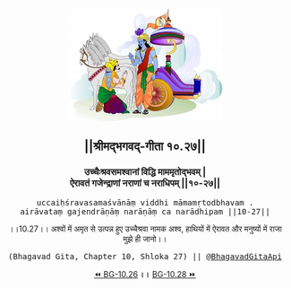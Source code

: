 <center><img src="../../asset/BG.png" alt="#API #bhagavadgitaapi #slok #nodejs #js #api #gitaapi #krishna #hinduism #vedic #ISKCON #shreemadbhagavadgita #technology"/>
<h2>||श्रीमद्‍भगवद्‍-गीता १०.२७||</h2>
<h3>उच्चैःश्रवसमश्वानां विद्धि माममृतोद्भवम् |<br/>ऐरावतं गजेन्द्राणां नराणां च नराधिपम् ||१०-२७||</h3>
<pre>uccaiḥśravasamaśvānāṃ viddhi māmamṛtodbhavam .<br/>airāvataṃ gajendrāṇāṃ narāṇāṃ ca narādhipam ||10-27||</pre>
<p>।।10.27।। अश्वों में अमृत से उत्पन्न हुए उच्चैश्रवा नामक अश्व, हाथियों में ऐरावत और मनुष्यों में राजा मुझे ही जानो।।</p>
<pre>(Bhagavad Gita, Chapter 10, Shloka 27) || <a href="https://twitter.com/bhagavadgitaapi">@BhagavadGitaApi</a></pre><a href="../../10/26">⏪  BG-10.26</a><b>        ।।        </b><a href="../../10/28">BG-10.28  ⏩</a></center></center>